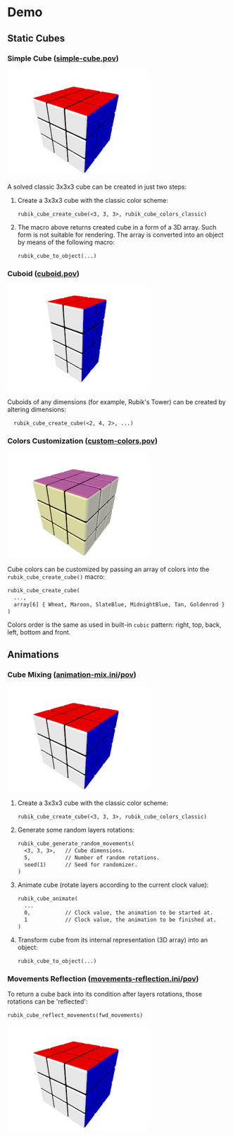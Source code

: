 Demo
====

Static Cubes
------------

### Simple Cube ([simple-cube.pov](simple-cube.pov))

![](simple-cube.png)

A solved classic 3x3x3 cube can be created in just two steps:

1. Create a 3x3x3 cube with the classic color scheme:
   ```
   rubik_cube_create_cube(<3, 3, 3>, rubik_cube_colors_classic)
   ```

2. The macro above returns created cube in a form of a 3D array. Such
   form is not suitable for rendering. The array is converted into an
   object by means of the following macro:
   ```
   rubik_cube_to_object(...)
   ```


### Cuboid ([cuboid.pov](cuboid.pov))

![](cuboid.png)

Cuboids of any dimensions (for example, Rubik's Tower) can be created
by altering dimensions:
```
  rubik_cube_create_cube(<2, 4, 2>, ...)
```


### Colors Customization ([custom-colors.pov](custom-colors.pov))

![](custom-colors.png)

Cube colors can be customized by passing an array of colors into the
`rubik_cube_create_cube()` macro:
```
rubik_cube_create_cube(
  ...,
  array[6] { Wheat, Maroon, SlateBlue, MidnightBlue, Tan, Goldenrod }
)
```

Colors order is the same as used in built-in `cubic` pattern: right,
top, back, left, bottom and front.


Animations
----------

### Cube Mixing ([animation-mix.ini](animation-mix.ini)/[pov](animation-mix.pov))

![](animation-mix.gif)

1. Create a 3x3x3 cube with the classic color scheme:
   ```
   rubik_cube_create_cube(<3, 3, 3>, rubik_cube_colors_classic)
   ```

2. Generate some random layers rotations:
   ```
   rubik_cube_generate_random_movements(
     <3, 3, 3>,   // Cube dimensions.
     5,           // Number of random rotations.
     seed(1)      // Seed for randomizer.
   )
   ```

3. Animate cube (rotate layers according to the current clock
   value):
   ```
   rubik_cube_animate(
     ...
     0,           // Clock value, the animation to be started at.
     1            // Clock value, the animation to be finished at.
   )
   ```

4. Transform cube from its internal representation (3D array) into an
   object:
   ```
   rubik_cube_to_object(...)
   ```


### Movements Reflection ([movements-reflection.ini](movements-reflection.ini)/[pov](movements-reflection.pov))

To return a cube back into its condition after layers rotations, those
rotations can be 'reflected':
```
rubik_cube_reflect_movements(fwd_movements)
```

![](movements-reflection.gif)
